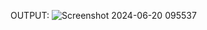 OUTPUT:
![Screenshot 2024-06-20 095537](https://github.com/shahulhameed05/prodigy_sd_task03/assets/172028971/79ac4743-397f-452b-affb-3b910aac423b)

